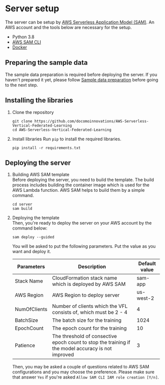 # Server setup
The server can be setup by [AWS Serverless Application Model (SAM)](https://aws.amazon.com/serverless/sam/).  An AWS account and the tools below are necessary for the setup.
- Python 3.8
- [AWS SAM CLI](https://docs.aws.amazon.com/serverless-application-model/latest/developerguide/install-sam-cli.html)
- [Docker](https://docs.docker.com/)

## Preparing the sample data
The sample data preparation is required before deploying the server. If you haven't prepared it yet, please follow [Sample data preparation](../README.md#sample-data-preparation) before going to the next step.

## Installing the libraries
1. Clone the repository
    ```shell
    git clone https://github.com/docomoinnovations/AWS-Serverless-Vertical-Federated-Learning
    cd AWS-Serverless-Vertical-Federated-Learning
    ```
1. Install libraries
    Run `pip` to install the required libraries.
    ```shell
    pip install -r requirements.txt
    ```

## Deploying the server
1. Building AWS SAM template  
    Before deploying the server, you need to build the template. The build process includes building the container image which is used for the AWS Lambda function. AWS SAM helps to build them by a simple command.
    ```shell
    cd server
    sam build
    ```
2. Deploying the template  
    Then, you're ready to deploy the server on your AWS account by the command below:
    ```shell
    sam deploy --guided
    ```
    You will be asked to put the following parameters. Put the value as you want and deploy it.

    |Parameters|Description|Default value|
    | --- | --- | --- |
    |Stack Name| CloudFormation stack name which is deployed by AWS SAM| sam-app |
    |AWS Region| AWS Region to deploy server | us-west-2 |
    |NumOfClients| Number of clients which the VFL consists of, which must be 2 - 4 | 4 |
    |BatchSize| The batch size for the training | 1024 |
    |EpochCount| The epoch count for the training | 10 |
    |Patience| The threshold of consective epoch count to stop the training if the model accuracy is not improved  | 3 |

    Then, you may be asked a couple of questions related to AWS SAM configurations and you may choose the preference.
    Please make sure that answer `Yes` if you're asked `Allow SAM CLI IAM role creation [Y/n]`.
